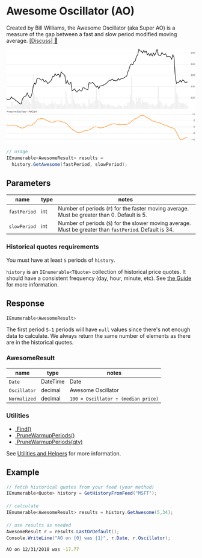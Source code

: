 ﻿# Awesome Oscillator (AO)

Created by Bill Williams, the Awesome Oscillator (aka Super AO) is a measure of the gap between a fast and slow period modified moving average.
[[Discuss] :speech_balloon:](https://github.com/DaveSkender/Stock.Indicators/discussions/282 "Community discussion about this indicator")

![image](chart.png)

```csharp
// usage
IEnumerable<AwesomeResult> results =
  history.GetAwesome(fastPeriod, slowPeriod);  
```

## Parameters

| name | type | notes
| -- |-- |--
| `fastPeriod` | int | Number of periods (`F`) for the faster moving average.  Must be greater than 0.  Default is 5.
| `slowPeriod` | int | Number of periods (`S`) for the slower moving average.  Must be greater than `fastPeriod`.  Default is 34.

### Historical quotes requirements

You must have at least `S` periods of `history`.

`history` is an `IEnumerable<TQuote>` collection of historical price quotes.  It should have a consistent frequency (day, hour, minute, etc).  See [the Guide](../../docs/GUIDE.md) for more information.

## Response

```csharp
IEnumerable<AwesomeResult>
```

The first period `S-1` periods will have `null` values since there's not enough data to calculate.  We always return the same number of elements as there are in the historical quotes.

### AwesomeResult

| name | type | notes
| -- |-- |--
| `Date` | DateTime | Date
| `Oscillator` | decimal | Awesome Oscillator
| `Normalized` | decimal | `100 × Oscillator ÷ (median price)`

### Utilities

- [.Find()](../../docs/UTILITIES.md#find-indicator-result-by-date)
- [.PruneWarmupPeriods()](../../docs/UTILITIES.md#prune-warmup-periods)
- [.PruneWarmupPeriods(qty)](../../docs/UTILITIES.md#prune-warmup-periods)

See [Utilities and Helpers](../../docs/UTILITIES.md#content) for more information.

## Example

```csharp
// fetch historical quotes from your feed (your method)
IEnumerable<Quote> history = GetHistoryFromFeed("MSFT");

// calculate
IEnumerable<AwesomeResult> results = history.GetAwesome(5,34);

// use results as needed
AwesomeResult r = results.LastOrDefault();
Console.WriteLine("AO on {0} was {1}", r.Date, r.Oscillator);
```

```bash
AO on 12/31/2018 was -17.77
```
